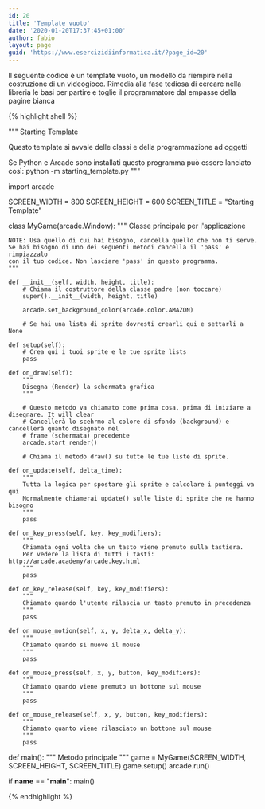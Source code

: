 ```yaml
---
id: 20
title: 'Template vuoto'
date: '2020-01-20T17:37:45+01:00'
author: fabio
layout: page
guid: 'https://www.esercizidiinformatica.it/?page_id=20'
---
```


Il seguente codice è un template vuoto, un modello da riempire nella costruzione di un videogioco. Rimedia alla fase tediosa di cercare nella libreria le basi per partire e toglie il programmatore dal empasse della pagine bianca

{% highlight shell %}

"""
Starting Template

Questo template si avvale delle classi e della programmazione ad oggetti

Se Python e Arcade sono installati questo programma può essere lanciato così:
python -m starting_template.py
"""

import arcade

SCREEN_WIDTH = 800
SCREEN_HEIGHT = 600
SCREEN_TITLE = "Starting Template"

class MyGame(arcade.Window):
    """
    Classe principale per l'applicazione

    NOTE: Usa quello di cui hai bisogno, cancella quello che non ti serve.
    Se hai bisogno di uno dei seguenti metodi cancella il 'pass' e rimpiazzalo
    con il tuo codice. Non lasciare 'pass' in questo programma.
    """

    def __init__(self, width, height, title):
        # Chiama il costruttore della classe padre (non toccare)
        super().__init__(width, height, title)

        arcade.set_background_color(arcade.color.AMAZON)

        # Se hai una lista di sprite dovresti crearli qui e settarli a None

    def setup(self):
        # Crea qui i tuoi sprite e le tue sprite lists
        pass

    def on_draw(self):
        """
        Disegna (Render) la schermata grafica
        """

        # Questo metodo va chiamato come prima cosa, prima di iniziare a disegnare. It will clear
        # Cancellerà lo scehrmo al colore di sfondo (background) e cancellerà quanto disegnato nel 
        # frame (schermata) precedente
        arcade.start_render()

        # Chiama il metodo draw() su tutte le tue liste di sprite.

    def on_update(self, delta_time):
        """
        Tutta la logica per spostare gli sprite e calcolare i punteggi va qui
        Normalmente chiamerai update() sulle liste di sprite che ne hanno bisogno
        """
        pass

    def on_key_press(self, key, key_modifiers):
        """
        Chiamata ogni volta che un tasto viene premuto sulla tastiera.
        Per vedere la lista di tutti i tasti: http://arcade.academy/arcade.key.html
        """
        pass

    def on_key_release(self, key, key_modifiers):
        """
        Chiamato quando l'utente rilascia un tasto premuto in precedenza
        """
        pass

    def on_mouse_motion(self, x, y, delta_x, delta_y):
        """
        Chiamato quando si muove il mouse
        """
        pass

    def on_mouse_press(self, x, y, button, key_modifiers):
        """
        Chiamato quando viene premuto un bottone sul mouse
        """
        pass

    def on_mouse_release(self, x, y, button, key_modifiers):
        """
        Chiamato quanto viene rilasciato un bottone sul mouse
        """
        pass


def main():
    """ Metodo principale """
    game = MyGame(SCREEN_WIDTH, SCREEN_HEIGHT, SCREEN_TITLE)
    game.setup()
    arcade.run()


if __name__ == "__main__":
    main()
    
{% endhighlight %}